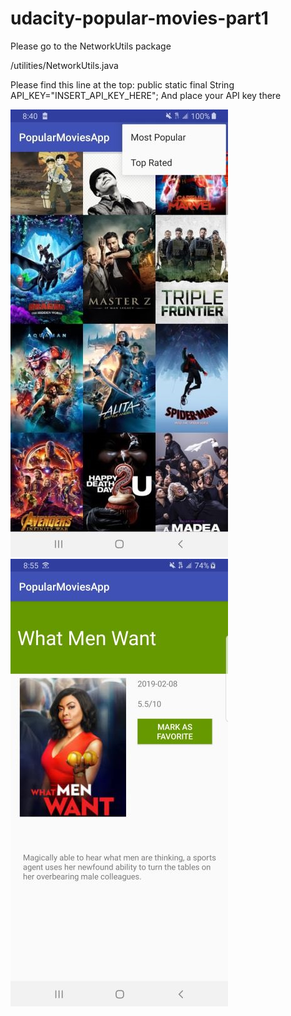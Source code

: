 # udacity-popular-movies-part1

Please go to the NetworkUtils package 

/utilities/NetworkUtils.java 

Please find this line at the top: 
public static final String API_KEY="INSERT_API_KEY_HERE";
And place your API key there 

![](images/gridview.jpg)
![](images/whatMenWant.jpg)
